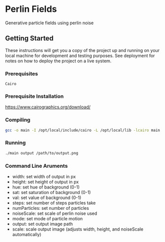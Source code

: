 # Perlin Fields
Generative particle fields using perlin noise

## Getting Started
These instructions will get you a copy of the project up and running on your local machine for development and testing purposes. See deployment for notes on how to deploy the project on a live system.
### Prerequisites
```
Cairo
```
### Prerequisite Installation
https://www.cairographics.org/download/
### Compiling
```bash
gcc -o main -I /opt/local/include/cairo -L /opt/local/lib -lcairo main.c perlin.c particle.c color.c
```
### Running
```bash
./main output /path/to/output.png
```
### Command Line Aruments
- width: set width of output in px
- height: set height of output in px
- hue: set hue of background (0-1)
- sat: set saturation of background (0-1)
- val: set value of background (0-1)
- steps: set number of steps particles take
- numParticles: set number of particles
- noiseScale: set scale of perlin noise used
- mode: set mode of particle motion
- output: set output image path
- scale: scale output image (adjusts width, height, and noiseScale automatically)
